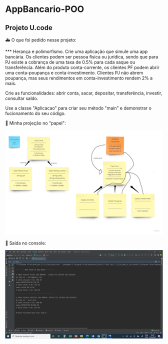 # AppBancario-POO
## Projeto U.code

:ambulance: O que foi pedido nesse projeto:

*** Herança e polimorfismo. Crie uma aplicação que simule uma app bancária. Os clientes podem ser pessoa física ou jurídica, sendo que para PJ existe a cobrança de uma taxa de 0.5% para cada saque ou transferência. Além do produto conta-corrente, os clientes PF podem abrir uma conta-poupança e conta-investimento. Clientes PJ não abrem poupança, mas seus rendimentos em conta-investimento rendem 2% a mais.

Crie as funcionalidades: abrir conta, sacar, depositar, transferência, investir, consultar saldo.

Use a classe "Aplicacao" para criar seu método "main" e demonstrar o fucionamento do seu código.


:art: Minha projeção no "papel":

![alt text](https://github.com/orsolon/AppBancario-POO/blob/main/Brandstorm.jpg)

:construction: 
Saída no console:

![alt text](https://github.com/orsolon/AppBancario-POO/blob/main/telaRun.png)
